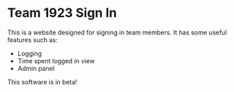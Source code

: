 # Team 1923 Sign In
This is a website designed for signing in team members. It has some useful features such as:
- Logging
- Time spent logged in view
- Admin panel

This software is in beta!
